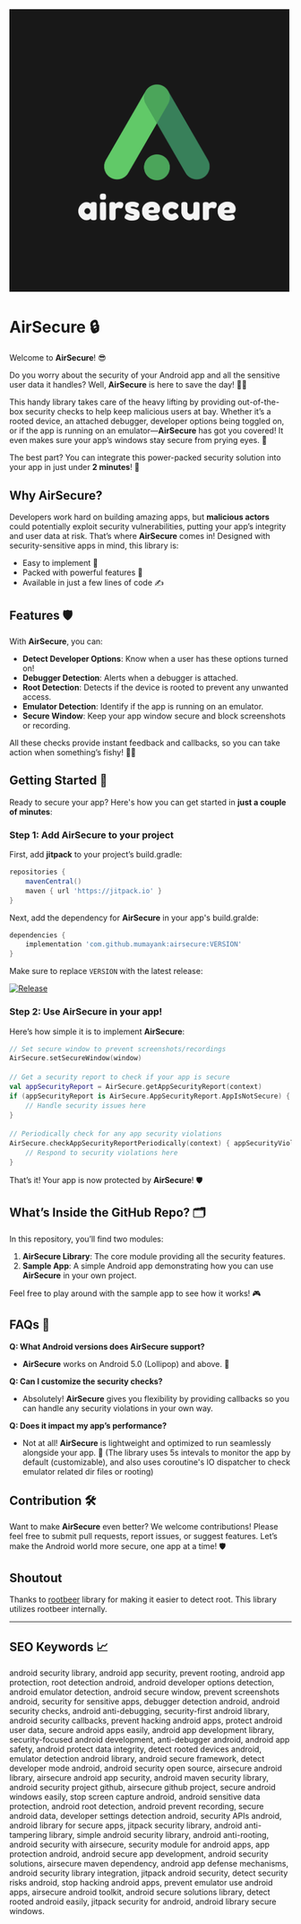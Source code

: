 <img src="./assets/readme_header.png" alt="Alt text" width="500"/>

# AirSecure 🔒

Welcome to **AirSecure**! 😎

Do you worry about the security of your Android app and all the sensitive user data it handles? Well, **AirSecure** is here to save the day! 🦸‍♂️

This handy library takes care of the heavy lifting by providing out-of-the-box security checks to help keep malicious users at bay. Whether it’s a rooted device, an attached debugger, developer options being toggled on, or if the app is running on an emulator—**AirSecure** has got you covered! It even makes sure your app’s windows stay secure from prying eyes. 🔐

The best part? You can integrate this power-packed security solution into your app in just under **2 minutes**! 🚀

## Why AirSecure?

Developers work hard on building amazing apps, but **malicious actors** could potentially exploit security vulnerabilities, putting your app’s integrity and user data at risk. That’s where **AirSecure** comes in! Designed with security-sensitive apps in mind, this library is:

- Easy to implement 🎉
- Packed with powerful features 💪
- Available in just a few lines of code ✍️

## Features 🛡️

With **AirSecure**, you can:

- **Detect Developer Options**: Know when a user has these options turned on!
- **Debugger Detection**: Alerts when a debugger is attached.
- **Root Detection**: Detects if the device is rooted to prevent any unwanted access.
- **Emulator Detection**: Identify if the app is running on an emulator.
- **Secure Window**: Keep your app window secure and block screenshots or recording.

All these checks provide instant feedback and callbacks, so you can take action when something’s fishy! 🕵️‍♂️

## Getting Started 🚀

Ready to secure your app? Here's how you can get started in **just a couple of minutes**:

### Step 1: Add AirSecure to your project

First, add **jitpack** to your project’s build.gradle:

```gradle
repositories {
    mavenCentral()
    maven { url 'https://jitpack.io' }
}
```

Next, add the dependency for **AirSecure** in your app's build.gralde:

```gradle
dependencies {
    implementation 'com.github.mumayank:airsecure:VERSION'
}
```

Make sure to replace `VERSION` with the latest release:

[![Release](https://jitpack.io/v/mumayank/airsecure.svg)](https://jitpack.io/#mumayank/airsecure)

### Step 2: Use AirSecure in your app!

Here’s how simple it is to implement **AirSecure**:

```kotlin
// Set secure window to prevent screenshots/recordings
AirSecure.setSecureWindow(window)

// Get a security report to check if your app is secure
val appSecurityReport = AirSecure.getAppSecurityReport(context)
if (appSecurityReport is AirSecure.AppSecurityReport.AppIsNotSecure) {
    // Handle security issues here
}

// Periodically check for any app security violations
AirSecure.checkAppSecurityReportPeriodically(context) { appSecurityViolationTypes ->  
    // Respond to security violations here
}
```

That’s it! Your app is now protected by **AirSecure**! 🛡️

## What’s Inside the GitHub Repo? 🗂️

In this repository, you’ll find two modules:

1. **AirSecure Library**: The core module providing all the security features.
2. **Sample App**: A simple Android app demonstrating how you can use **AirSecure** in your own project.

Feel free to play around with the sample app to see how it works! 🎮

## FAQs 🤔

**Q: What Android versions does AirSecure support?**
- **AirSecure** works on Android 5.0 (Lollipop) and above. 🎯

**Q: Can I customize the security checks?**
- Absolutely! **AirSecure** gives you flexibility by providing callbacks so you can handle any security violations in your own way.

**Q: Does it impact my app’s performance?**
- Not at all! **AirSecure** is lightweight and optimized to run seamlessly alongside your app. 💨 (The library uses 5s intevals to monitor the app by default (customizable), and also uses coroutine's IO dispatcher to check emulator related dir files or rooting)

## Contribution 🛠️

Want to make **AirSecure** even better? We welcome contributions! Please feel free to submit pull requests, report issues, or suggest features. Let’s make the Android world more secure, one app at a time! 🛡️

## Shoutout
 
Thanks to [rootbeer](https://github.com/scottyab/rootbeer) library for making it easier to detect root. This library utilizes rootbeer internally.

---

## SEO Keywords 📈

android security library, android app security, prevent rooting, android app protection, root detection android, android developer options detection, android emulator detection, android secure window, prevent screenshots android, security for sensitive apps, debugger detection android, android security checks, android anti-debugging, security-first android library, android security callbacks, prevent hacking android apps, protect android user data, secure android apps easily, android app development library, security-focused android development, anti-debugger android, android app safety, android protect data integrity, detect rooted devices android, emulator detection android library, android secure framework, detect developer mode android, android security open source, airsecure android library, airsecure android app security, android maven security library, android security project github, airsecure github project, secure android windows easily, stop screen capture android, android sensitive data protection, android root detection, android prevent recording, secure android data, developer settings detection android, security APIs android, android library for secure apps, jitpack security library, android anti-tampering library, simple android security library, android anti-rooting, android security with airsecure, security module for android apps, app protection android, android secure app development, android security solutions, airsecure maven dependency, android app defense mechanisms, android security library integration, jitpack android security, detect security risks android, stop hacking android apps, prevent emulator use android apps, airsecure android toolkit, android secure solutions library, detect rooted android easily, jitpack security for android, android library secure windows.
